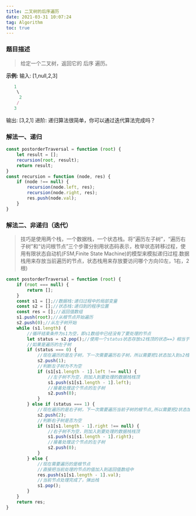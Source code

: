 ```yaml
---
title: 二叉树的后序遍历
date: 2021-03-31 10:07:24
tag: Algorithm
toc: true
---
```


### 题目描述
>给定一个二叉树，返回它的 后序 遍历。

**示例:**
输入: [1,null,2,3]  
```js
   1
    \
     2
    /
   3 
```
输出: [3,2,1]
进阶: 递归算法很简单，你可以通过迭代算法完成吗？

### 解法一、递归
```js
const postorderTraversal = function (root) {
    let result = [];
    recursion(root, result);
    return result;
}
const recursion = function (node, res) {
    if (node !== null) {
        recursion(node.left, res);
        recursion(node.right, res);
        res.push(node.val);
    }
}
```

### 解法二、非递归（迭代）
>技巧是使用两个栈，一个数据栈，一个状态栈。将“遍历左子树”，“遍历右子树”和“访问根节点”三个步骤分别用状态码表示，枚举状态转移过程，使用有限状态自动机(FSM,Finite State Machine)的模型来模拟递归过程.数据栈用来存放当前遍历的节点，状态栈用来存放要访问哪个方向(0左，1右，2根)
```js
const postorderTraversal = function (root) {
    if (root === null) {
        return [];
    }
    const s1 = [];//数据栈:递归过程中的局部变量
    const s2 = [];//状态栈:递归到的程序位置
    const res = [];//返回值数组
    s1.push(root);//从根节点开始遍历
    s2.push(0);//从左子树开始
    while (s1.length) {
        //循环结束条件为s1为空，即s1数组中已经没有了要处理的节点
        let status = s2.pop();//使用一个status状态存放s2栈顶的状态==》相当于let status = s2[s2.length - 1]; s2.pop();
        //如果是遍历的左子树
        if (status === 0) {
            //现在遍历的是左子树，下一次需要遍历右子树，所以需要把1状态加入到s2栈中
            s2.push(1);
            //判断左子树为不为空
            if (s1[s1.length - 1].left !== null) {
                //左子树不为空，则加入到要处理的数据栈栈顶
                s1.push(s1[s1.length - 1].left);
                //接着处理这个节点的左子树
                s2.push(0);
            }
        } else if (status === 1) {
            //现在遍历的是右子树，下一次需要遍历当前子树的根节点,所以需要把2状态加入到s2栈中
            s2.push(2);
            //判断右子树是否为空
            if (s1[s1.length - 1].right !== null) {
                //右子树不为空，则加入到要处理的数据栈栈顶
                s1.push(s1[s1.length - 1].right);
                //接着处理这个节点的左子树
                s2.push(0);
            }
        } else {
            //现在需要遍历的是根节点
            //直接把当前处理的节点的值加入到返回值数组中
            res.push(s1[s1.length - 1].val);
            //当前节点处理完成了，弹出栈
            s1.pop();
        }
    }
    return res;
}
```